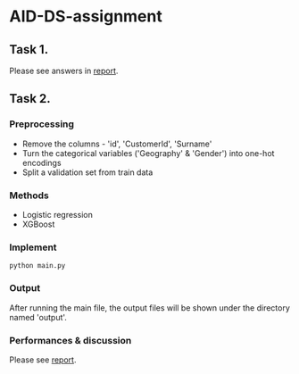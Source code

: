 # AID-DS-assignment

## Task 1.

Please see answers in [report](report.pdf).

## Task 2.

### Preprocessing
* Remove the columns - 'id', 'CustomerId', 'Surname'
* Turn the categorical variables ('Geography' & 'Gender') into one-hot encodings
* Split a validation set from train data

### Methods 
* Logistic regression
* XGBoost

### Implement
```
python main.py
```

### Output
After running the main file, the output files will be shown under the directory named 'output'.

### Performances & discussion

Please see [report](report.pdf).
